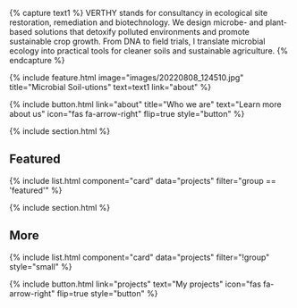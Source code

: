 ---
---

{% capture text1 %}
VERTHY stands for consultancy in ecological site restoration, remediation and biotechnology. We design microbe- and plant-based solutions that detoxify polluted environments and promote sustainable crop growth. From DNA to field trials, I translate microbial ecology into practical tools for cleaner soils and sustainable agriculture.
{% endcapture %}

{% 
  include feature.html
  image="images/20220808_124510.jpg"
  title="Microbial Soil-utions"
  text=text1
  link="about"
%}

<div class="center">
  {%
    include button.html
    link="about"
    title="Who we are"
    text="Learn more about us"
    icon="fas fa-arrow-right"
    flip=true
    style="button"
  %}
</div>

{% include section.html %}

## Featured
{% include list.html component="card" data="projects" filter="group == 'featured'" %}

{% include section.html %}

## More
{% include list.html component="card" data="projects" filter="!group" style="small" %}

<div class="center">
  {%
    include button.html
    link="projects"
    text="My projects"
    icon="fas fa-arrow-right"
    flip=true
    style="button"
  %}
</div>

</div>
